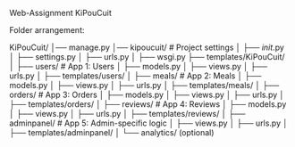 Web-Assignment KiPouCuit

Folder arrangement:

KiPouCuit/
│── manage.py
│── kipoucuit/                # Project settings
│   ├── _init_.py
│   ├── settings.py
│   ├── urls.py
│   ├── wsgi.py
    ├── templates/KiPouCuit/
│
├── users/                    # App 1: Users
│   ├── models.py
│   ├── views.py
│   ├── urls.py
│   ├── templates/users/
│
├── meals/                    # App 2: Meals
│   ├── models.py
│   ├── views.py
│   ├── urls.py
│   ├── templates/meals/
│
├── orders/                   # App 3: Orders
│   ├── models.py
│   ├── views.py
│   ├── urls.py
│   ├── templates/orders/
│
├── reviews/                  # App 4: Reviews
│   ├── models.py
│   ├── views.py
│   ├── urls.py
│   ├── templates/reviews/
│
├── adminpanel/               # App 5: Admin-specific logic
│   ├── views.py
│   ├── urls.py
│   ├── templates/adminpanel/
│
└── analytics/ (optional)
